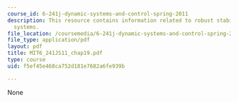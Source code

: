 ```yaml
---
course_id: 6-241j-dynamic-systems-and-control-spring-2011
description: This resource contains information related to robust stability in SISO
  systems.
file_location: /coursemedia/6-241j-dynamic-systems-and-control-spring-2011/f5ef45e468ca752d181e7682a6fe939b_MIT6_241JS11_chap19.pdf
file_type: application/pdf
layout: pdf
title: MIT6_241JS11_chap19.pdf
type: course
uid: f5ef45e468ca752d181e7682a6fe939b

---
```

None